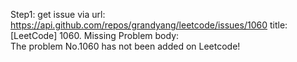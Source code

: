 Step1: get issue via url: https://api.github.com/repos/grandyang/leetcode/issues/1060 
 title:[LeetCode] 1060. Missing Problem 
 body:  
 The problem No.1060 has not been added on Leetcode!